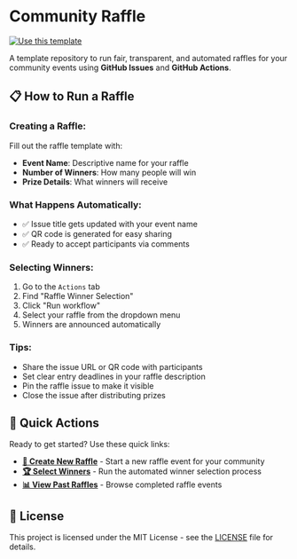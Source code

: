 
# Community Raffle

[![Use this template](https://img.shields.io/badge/--Use%20this%20template-blue?style=for-the-badge&logo=github)](https://github.com/ekoparty25/raffle/generate)

A template repository to run fair, transparent, and automated raffles for your community events using **GitHub Issues** and **GitHub Actions**.

## 📋 How to Run a Raffle

### Creating a Raffle:
Fill out the raffle template with:
- **Event Name**: Descriptive name for your raffle
- **Number of Winners**: How many people will win
- **Prize Details**: What winners will receive

### What Happens Automatically:
- ✅ Issue title gets updated with your event name
- ✅ QR code is generated for easy sharing
- ✅ Ready to accept participants via comments

### Selecting Winners:
1. Go to the `Actions` tab
2. Find "Raffle Winner Selection"
3. Click "Run workflow"
4. Select your raffle from the dropdown menu
5. Winners are announced automatically

### Tips:
- Share the issue URL or QR code with participants
- Set clear entry deadlines in your raffle description
- Pin the raffle issue to make it visible
- Close the issue after distributing prizes


## 🎯 Quick Actions

Ready to get started? Use these quick links:

- **[📝 Create New Raffle](https://github.com/ekoparty25/raffle/issues/new?template=raffle-event.yml)** - Start a new raffle event for your community
- **[🏆 Select Winners](https://github.com/ekoparty25/raffle/actions/workflows/winner-selection.yml)** - Run the automated winner selection process
- **[📊 View Past Raffles](https://github.com/ekoparty25/raffle/issues?q=is%3Aissue+label%3Araffle)** - Browse completed raffle events

## 📄 License

This project is licensed under the MIT License - see the [LICENSE](LICENSE) file for details.

